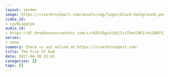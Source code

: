 ```yaml
---
layout: sermon
image: https://riverbrockport.com/assets/img/logos/black-background.png
video_id:
- iqv9LaqyCp4
audio_id:
- https://dl.dropboxusercontent.com/s/r02k35gxnlb5j1r/The%20Fire%20Of%20God.mp3?dl=0
verses:
- none
summary: Check us out online at https://riverbrockport.com!
title: The Fire Of God
date: 2017-06-30 22:41
categories: []
tags: []
---
```


